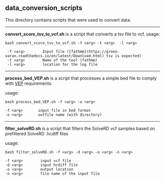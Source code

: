 ## data_conversion_scripts

This directory contains scripts that were used to convert data. 

---
**convert_score_tsv_to_vcf.sh** is a script that converts a tsv file to vcf. 
usage:

```
bash convert_score_tsv_to_vcf.sh -f <arg> -t <arg>  -l <arg>

 -f <arg>        Input file ([fathmm](https://green-varan.readthedocs.io/en/latest/Download.html) tsv is expected)
 -t <arg>        Name of the tool (fathmm)
 -l <arg>        location for the log file

 ```
---
**process_bed_VEP.sh** is a script that processes a simple bed file to comply with [VEP](https://www.ensembl.org/info/docs/tools/vep/script/vep_custom.html) requirements.

 usage:

 ```
 bash process_bed_VEP.sh -f <arg> -o <arg>

 -f <arg>       input file in bed format
 -o <arg>       outfile name (with directory)
 ```
 
---
**filter_solveRD.sh** is a script that filters the SolveRD vcf samples based on prefiltered SolveRD .hcdiff files

usage:

```
bash filter_solveRD.sh -f <arg> -d <arg> -o <arg> -n <arg>

-f <arg>        input vcf file
-d <arg>        input hcdiff file
-o <arg>        output location
-n <arg>        file name of the input file
```
